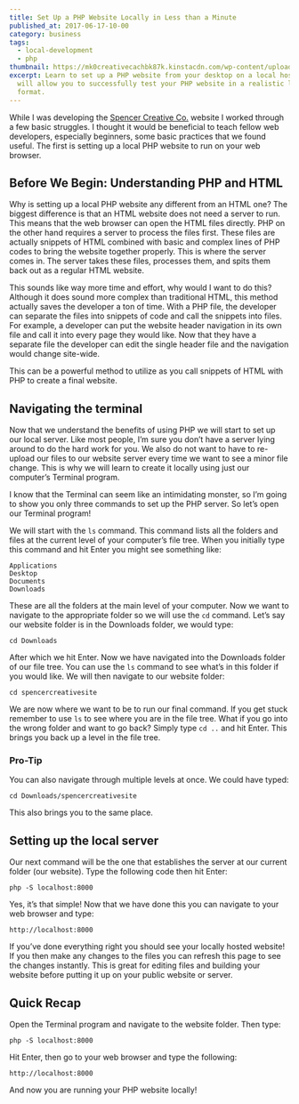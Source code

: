 ```yaml
---
title: Set Up a PHP Website Locally in Less than a Minute
published_at: 2017-06-17-10-00
category: business
tags:
  - local-development
  - php
thumbnail: https://mk0creativecachbk87k.kinstacdn.com/wp-content/uploads/sites/2/2019/04/html-code-computer-screen.jpg
excerpt: Learn to set up a PHP website from your desktop on a local host. This
  will allow you to successfully test your PHP website in a realistic live web
  format.
---
```

While I was developing the [Spencer Creative Co.](https://spencercreative.co) website I worked through a few basic struggles. I thought it would be beneficial to teach fellow web developers, especially beginners, some basic practices that we found useful. The first is setting up a local PHP website to run on your web browser.

## Before We Begin: Understanding PHP and HTML

Why is setting up a local PHP website any different from an HTML one? The biggest difference is that an HTML website does not need a server to run. This means that the web browser can open the HTML files directly. PHP on the other hand requires a server to process the files first. These files are actually snippets of HTML combined with basic and complex lines of PHP codes to bring the website together properly. This is where the server comes in. The server takes these files, processes them, and spits them back out as a regular HTML website.

This sounds like way more time and effort, why would I want to do this? Although it does sound more complex than traditional HTML, this method actually saves the developer a ton of time. With a PHP file, the developer can separate the files into snippets of code and call the snippets into files. For example, a developer can put the website header navigation in its own file and call it into every page they would like. Now that they have a separate file the developer can edit the single header file and the navigation would change site-wide.

This can be a powerful method to utilize as you call snippets of HTML with PHP to create a final website.

## Navigating the terminal

Now that we understand the benefits of using PHP we will start to set up our local server. Like most people, I’m sure you don’t have a server lying around to do the hard work for you. We also do not want to have to re-upload our files to our website server every time we want to see a minor file change. This is why we will learn to create it locally using just our computer’s Terminal program.

I know that the Terminal can seem like an intimidating monster, so I’m going to show you only three commands to set up the PHP server. So let’s open our Terminal program!

We will start with the `ls` command. This command lists all the folders and files at the current level of your computer’s file tree. When you initially type this command and hit Enter you might see something like:

```
Applications
Desktop
Documents
Downloads
```

These are all the folders at the main level of your computer. Now we want to navigate to the appropriate folder so we will use the `cd` command. Let’s say our website folder is in the Downloads folder, we would type:

```
cd Downloads
```

After which we hit Enter. Now we have navigated into the Downloads folder of our file tree. You can use the `ls` command to see what’s in this folder if you would like. We will then navigate to our website folder:

```
cd spencercreativesite
```

We are now where we want to be to run our final command. If you get stuck remember to use `ls` to see where you are in the file tree. What if you go into the wrong folder and want to go back? Simply type `cd ..` and hit Enter. This brings you back up a level in the file tree.

### Pro-Tip

You can also navigate through multiple levels at once. We could have typed:

```
cd Downloads/spencercreativesite
```

This also brings you to the same place.

## Setting up the local server

Our next command will be the one that establishes the server at our current folder (our website). Type the following code then hit Enter:

```
php -S localhost:8000
```

Yes, it’s that simple! Now that we have done this you can navigate to your web browser and type:

```
http://localhost:8000
```

If you’ve done everything right you should see your locally hosted website! If you then make any changes to the files you can refresh this page to see the changes instantly. This is great for editing files and building your website before putting it up on your public website or server.

## Quick Recap

Open the Terminal program and navigate to the website folder. Then type:

```
php -S localhost:8000
```

Hit Enter, then go to your web browser and type the following:

```
http://localhost:8000
```

And now you are running your PHP website locally!